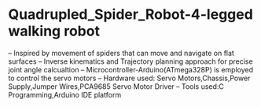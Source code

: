# Quadrupled_Spider_Robot-4-legged walking robot
– Inspired by movement of spiders that can move and navigate on flat surfaces
– Inverse kinematics and Trajectory planning approach for precise joint angle calcualtion
– Microcontroller-Arduino(ATmega328P) is employed to control the servo motors
– Hardware used: Servo Motors,Chassis,Power Supply,Jumper Wires,PCA9685 Servo Motor Driver
– Tools used:C Programming,Arduino IDE platform
